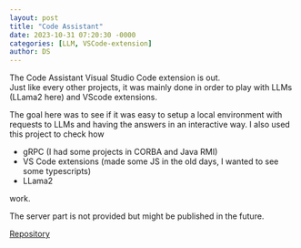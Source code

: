 ```yaml
---
layout: post
title: "Code Assistant"
date: 2023-10-31 07:20:30 -0000
categories: [LLM, VSCode-extension]
author: DS
---
```


The Code Assistant Visual Studio Code extension is out.  
Just like every other projects, it was mainly done in order to play with LLMs (LLama2 here) and VScode extensions.

The goal here was to see if it was easy to setup a local environment with requests to LLMs and having the answers in an interactive way.
I also used this project to check how
- gRPC (I had some projects in CORBA and Java RMI)
- VS Code extensions (made some JS in the old days, I wanted to see some typescripts)
- LLama2
  
work.

The server part is not provided but might be published in the future.

[Repository](https://github.com/DScudeler/codeassistant)
